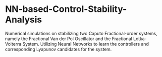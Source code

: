 # NN-based-Control-Stability-Analysis
Numerical simulations on stabilizing two Caputo Fractional-order systems, namely the Fractional Van der Pol Oscillator and the Fractional Lotka-Volterra System. Utilizing Neural Networks to learn the controllers and corresponding Lyapunov candidates for the system.
